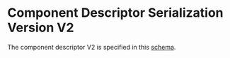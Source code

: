 # Component Descriptor Serialization Version V2


The component descriptor V2 is specified in this [schema](json-schema.yaml).